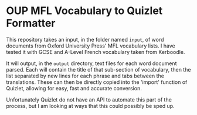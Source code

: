 # OUP MFL Vocabulary to Quizlet Formatter

This repository takes an input, in the folder named `input`, of word documents from Oxford University Press' MFL vocabulary lists. I have tested it with GCSE and A-Level French vocabulary taken from Kerboodle.

It will output, in the `output` directory, text files for each word document parsed. Each will contain the title of that sub-section of vocabulary, then the list separated by new lines for each phrase and tabs between the translations. These can then be directly copied into the 'import' function of Quizlet, allowing for easy, fast and accurate conversion.

Unfortunately Quizlet do not have an API to automate this part of the process, but I am looking at ways that this could possibly be sped up.